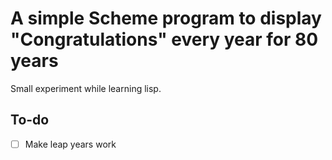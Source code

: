 # A simple Scheme program to display "Congratulations" every year for 80 years

Small experiment while learning lisp. 

## To-do

- [ ] Make leap years work